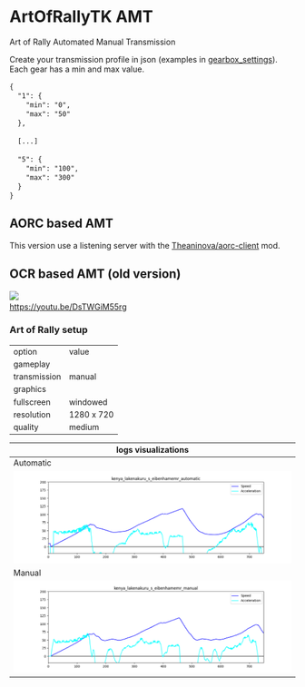 # ArtOfRallyTK AMT

Art of Rally Automated Manual Transmission

Create your transmission profile in json (examples in [gearbox_settings](gearbox_settings)).
Each gear has a min and max value.
````
{
  "1": {
    "min": "0",
    "max": "50"
  },
  
  [...]
  
  "5": {
    "min": "100",
    "max": "300"
  }
}

````

## AORC based AMT

This version use a listening server with the
[Theaninova/aorc-client](https://github.com/Theaninova/aorc-client) mod.

## OCR based AMT (old version)

[![](https://img.youtube.com/vi/DsTWGiM55rg/0.jpg)](https://www.youtube.com/watch?v=DsTWGiM55rg)  
https://youtu.be/DsTWGiM55rg

### Art of Rally setup

<table>
  <tr><td>option</td><td>value</td></tr>
  <tr><td colspan="2">gameplay</td></tr>
  <tr><td>transmission</td><td>manual</td></tr>
  <tr><td colspan="2">graphics</td></tr>
  <tr><td>fullscreen</td><td>windowed</td></tr>
  <tr><td>resolution</td><td>1280 x 720</td></tr>
  <tr><td>quality</td><td>medium</td></tr>
</table>

| logs visualizations |
|---|
| Automatic |
|![](dashboard_logs_view/kenya_lakenakuru_s_eibenhamemr_automatic.png)|
| Manual |
|![](dashboard_logs_view/kenya_lakenakuru_s_eibenhamemr_manual.png)|

